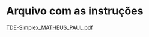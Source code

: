 # Arquivo com as instruções
[TDE-Simplex_MATHEUS_PAUL.pdf](https://github.com/user-attachments/files/19273647/TDE-Simplex_MATHEUS_PAUL.pdf)
